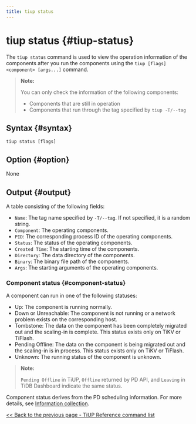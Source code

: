 ```yaml
---
title: tiup status
---
```


# tiup status {#tiup-status}

The `tiup status` command is used to view the operation information of the components after you run the components using the `tiup [flags] <component> [args...]` command.

> **Note:**
>
> You can only check the information of the following components:
>
> -   Components that are still in operation
> -   Components that run through the tag specified by `tiup -T/--tag`

## Syntax {#syntax}

```shell
tiup status [flags]
```

## Option {#option}

None

## Output {#output}

A table consisting of the following fields:

-   `Name`: The tag name specified by `-T/--tag`. If not specified, it is a random string.
-   `Component`: The operating components.
-   `PID`: The corresponding process ID of the operating components.
-   `Status`: The status of the operating components.
-   `Created Time`: The starting time of the components.
-   `Directory`: The data directory of the components.
-   `Binary`: The binary file path of the components.
-   `Args`: The starting arguments of the operating components.

### Component status {#component-status}

A component can run in one of the following statuses:

-   Up: The component is running normally.
-   Down or Unreachable: The component is not running or a network problem exists on the corresponding host.
-   Tombstone: The data on the component has been completely migrated out and the scaling-in is complete. This status exists only on TiKV or TiFlash.
-   Pending Offline: The data on the component is being migrated out and the scaling-in is in process. This status exists only on TiKV or TiFlash.
-   Unknown: The running status of the component is unknown.

> **Note:**
>
> `Pending Offline` in TiUP, `Offline` returned by PD API, and `Leaving` in TiDB Dashboard indicate the same status.

Component status derives from the PD scheduling information. For more details, see [Information collection](/tidb-scheduling.md#information-collection).

[&#x3C;&#x3C; Back to the previous page - TiUP Reference command list](/tiup/tiup-reference.md#command-list)

